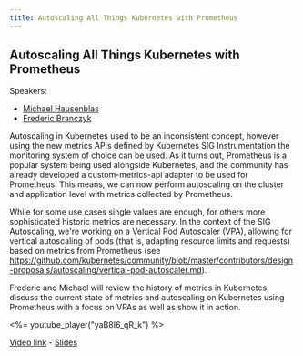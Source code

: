 ```yaml
---
title: Autoscaling All Things Kubernetes with Prometheus
---
```


## Autoscaling All Things Kubernetes with Prometheus

Speakers:

* [Michael Hausenblas](/2018-munich/speakers/michael-hausenblas/)
* [Frederic Branczyk](/2018-munich/speakers/frederic-branczyk/)

Autoscaling in Kubernetes used to be an inconsistent concept, however using the new metrics APIs defined by Kubernetes SIG Instrumentation the monitoring system of choice can be used. As it turns out, Prometheus is a popular system being used alongside Kubernetes, and the community has already developed a custom-metrics-api adapter to be used for Prometheus. This means, we can now perform autoscaling on the cluster and application level with metrics collected by Prometheus.

While for some use cases single values are enough, for others more sophisticated historic metrics are necessary. In the context of the SIG Autoscaling, we're working on a Vertical Pod Autoscaler (VPA), allowing for vertical autoscaling of pods (that is, adapting resource limits and requests) based on metrics from Prometheus (see https://github.com/kubernetes/community/blob/master/contributors/design-proposals/autoscaling/vertical-pod-autoscaler.md).

Frederic and Michael will review the history of metrics in Kubernetes, discuss the current state of metrics and autoscaling on Kubernetes using Prometheus with a focus on VPAs as well as show it in action.

<%= youtube_player("yaB8I6_qR_k") %>

[Video link](https://youtu.be/yaB8I6_qR_k) -
[Slides](/2018-munich/slides/autoscaling-all-things-kubernetes-with-prometheus.pdf)

